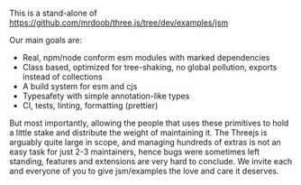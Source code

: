 This is a stand-alone of https://github.com/mrdoob/three.js/tree/dev/examples/jsm

Our main goals are:

- Real, npm/node conform esm modules with marked dependencies
- Class based, optimized for tree-shaking, no global pollution, exports instead of collections
- A build system for esm and cjs
- Typesafety with simple annotation-like types
- CI, tests, linting, formatting (prettier)

But most importantly, allowing the people that uses these primitives to hold a little stake and distribute the weight of maintaining it. The Threejs is arguably quite large in scope, and managing hundreds of extras is not an easy task for just 2-3 maintainers, hence bugs were sometimes left standing, features and extensions are very hard to conclude. We invite each and everyone of you to give jsm/examples the love and care it deserves.
